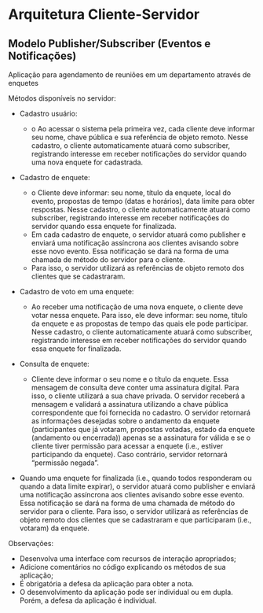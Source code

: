# Arquitetura Cliente-Servidor

## Modelo Publisher/Subscriber (Eventos e Notificações)

Aplicação para agendamento de reuniões em um departamento através de  enquetes

Métodos disponíveis no servidor:
- Cadastro usuário:
  - o Ao acessar o sistema pela primeira vez, cada cliente deve informar seu nome, chave pública e sua referência de objeto remoto. Nesse cadastro, o cliente  automaticamente atuará como subscriber, registrando interesse em receber notificações do servidor quando uma nova enquete for cadastrada.

- Cadastro de enquete:
  - o Cliente deve informar: seu nome, título da enquete, local do evento, propostas de tempo (datas e horários), data limite para obter respostas. Nesse cadastro, o cliente automaticamente atuará como subscriber, registrando interesse em receber notificações do servidor quando essa enquete for finalizada.
  - Em cada cadastro de enquete, o servidor atuará como publisher e enviará uma  notificação assíncrona aos clientes avisando sobre esse novo evento. Essa  notificação se dará na forma de uma chamada de método do servidor para o cliente.
  - Para isso, o servidor utilizará as referências de objeto remoto dos clientes que se cadastraram.

- Cadastro de voto em uma enquete:
  - Ao receber uma notificação de uma nova enquete, o cliente deve votar nessa enquete. Para isso, ele deve informar: seu nome, título da enquete e as  propostas de tempo das quais ele pode participar. Nesse cadastro, o cliente automaticamente atuará como subscriber, registrando interesse em receber notificações do servidor quando essa enquete for finalizada.

- Consulta de enquete:
  - Cliente deve informar o seu nome e o título da enquete. Essa mensagem de consulta deve conter uma assinatura digital. Para isso, o cliente utilizará a sua chave privada. 
  O servidor receberá a mensagem e validará a assinatura utilizando a chave pública correspondente que foi fornecida no cadastro. O servidor retornará as informações desejadas sobre o andamento da enquete (participantes que já votaram, propostas votadas, estado da enquete (andamento ou encerrada)) apenas se a assinatura for válida e se o cliente tiver permissão para acessar a enquete (i.e., estiver participando da enquete). Caso contrário, servidor retornará “permissão negada”.
- Quando uma enquete for finalizada (i.e., quando todos responderam ou quando a data limite expirar), o servidor atuará como publisher e enviará uma notificação assíncrona aos clientes avisando sobre esse evento. Essa notificação se dará na forma de uma chamada de método do servidor para o cliente. Para isso, o servidor utilizará as referências de objeto remoto dos clientes que se cadastraram e que
participaram (i.e., votaram) da enquete.

Observações:
- Desenvolva uma interface com recursos de interação apropriados;
- Adicione comentários no código explicando os métodos de sua aplicação;
- É obrigatória a defesa da aplicação para obter a nota.
- O desenvolvimento da aplicação pode ser individual ou em dupla. Porém, a defesa da aplicação é individual.